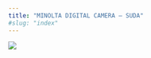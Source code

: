 ```yaml
---
title: "MINOLTA DIGITAL CAMERA – SUDA"
#slug: "index"
---
```


[![](/wp-content/PICT2184-225x300.jpg)](/wp-content/PICT2184.jpg)